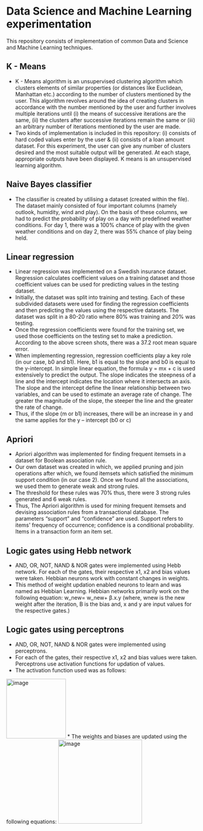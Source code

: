 # Data Science and Machine Learning experimentation

This repository consists of implementation of common Data and Science and Machine Learning techniques.

## K - Means
* K - Means algorithm is an unsupervised clustering algorithm which clusters elements of similar properties (or distances like Euclidean, Manhattan etc.) according to the number of clusters mentioned by the user. This algorithm revolves around the idea of creating clusters in accordance with the number mentioned by the user and further involves multiple iterations until (i) the means of successive iterations are the same, (ii) the clusters after successive iterations remain the same or (iii) an arbitrary number of iterations mentioned by the user are made. 
* Two kinds of implementation is included in this repository: (i) consists of hard coded values enter by the user & (ii) consists of a loan amount dataset. For this experiment, the user can give any number of clusters desired and the most suitable output will be generated. At each stage, appropriate outputs have been displayed. K means is an unsupervised learning algorithm.

## Naive Bayes classifier
* The classifier is created by utilising a dataset (created within the file). The dataset mainly consisted of four important columns (namely outlook, humidity, wind and play). On the basis of these columns, we had to predict the probability of play on a day with predefined weather conditions. For day 1, there was a 100% chance of play with the given weather conditions and on day 2, there was 55% chance of play being held. 

## Linear regression
* Linear regression was implemented on a Swedish insurance dataset. Regression calculates coefficient values on a training dataset and those coefficient values can be used for predicting values in the testing dataset. 
* Initially, the dataset was split into training and testing. Each of these subdivided datasets were used for finding the regression coefficients and then predicting the values using the respective datasets. The dataset was split in a 80-20 ratio where 80% was training and 20% was testing. 
* Once the regression coefficients were found for the training set, we used those coefficients on the testing set to make a prediction. According to the above screen shots, there was a 37.2 root mean square error.
* When implementing regression, regression coefficients play a key role (in our case, b0 and b1). Here, b1 is equal to the slope and b0 is equal to the y-intercept. 
In simple linear equation, the formula y = mx + c is used extensively to predict the output. The slope indicates the steepness of a line and the intercept indicates the location where it intersects an axis. The slope and the intercept define the linear relationship between two variables, and can be used to estimate an average rate of change. The greater the magnitude of the slope, the steeper the line and the greater the rate of change.
* Thus, if the slope (m or b1) increases, there will be an increase in y and the same applies for the y – intercept (b0 or c)

## Apriori
* Apriori algorithm was implemented for finding frequent itemsets in a dataset for Boolean association rule. 
* Our own dataset was created in which, we applied pruning and join operations after which, we found itemsets which satisfied the minimum support condition (in our case 2). Once we found all the associations, we used them to generate weak and strong rules. 
* The threshold for these rules was 70% thus, there were 3 strong rules generated and 6 weak rules. 
* Thus, The Apriori algorithm is used for mining frequent itemsets and devising association rules from a transactional database. The parameters “support” and “confidence” are used. Support refers to items' frequency of occurrence; confidence is a conditional probability. Items in a transaction form an item set.

## Logic gates using Hebb network
* AND, OR, NOT, NAND & NOR gates were implemented using Hebb network. For each of the gates, their respective x1, x2 and bias values were taken. Hebbian neurons work with constant changes in weights. 
* This method of weight updation enabled neurons to learn and was named as Hebbian Learning.
Hebbian networks primarily work on the following equation:
w_new= w_new+ β.x.y (where, wnew is the new weight after the iteration, B is the bias and, x and y are input values for the respective gates.)

## Logic gates using perceptrons
* AND, OR, NOT, NAND & NOR gates were implemented using perceptrons.
* For each of the gates, their respective x1, x2 and bias values were taken. Perceptrons use activation functions for updation of values.
* The activation function used was as follows: 
<img width="157" alt="image" src="https://user-images.githubusercontent.com/49033060/152655509-244720c9-f372-4bd6-ba17-6e941e584135.png">
* The weights and biases are updated using the following equations: 
<img width="221" alt="image" src="https://user-images.githubusercontent.com/49033060/152655535-e5bc4c18-d4d3-4693-97a5-1e3db3d96632.png">












